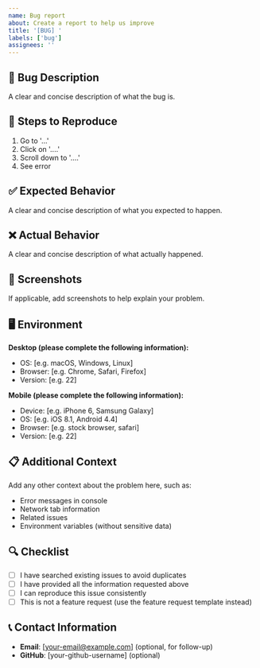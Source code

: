 ```yaml
---
name: Bug report
about: Create a report to help us improve
title: '[BUG] '
labels: ['bug']
assignees: ''
---
```


## 🐛 Bug Description

A clear and concise description of what the bug is.

## 🔄 Steps to Reproduce

1. Go to '...'
2. Click on '....'
3. Scroll down to '....'
4. See error

## ✅ Expected Behavior

A clear and concise description of what you expected to happen.

## ❌ Actual Behavior

A clear and concise description of what actually happened.

## 📸 Screenshots

If applicable, add screenshots to help explain your problem.

## 🖥️ Environment

**Desktop (please complete the following information):**
- OS: [e.g. macOS, Windows, Linux]
- Browser: [e.g. Chrome, Safari, Firefox]
- Version: [e.g. 22]

**Mobile (please complete the following information):**
- Device: [e.g. iPhone 6, Samsung Galaxy]
- OS: [e.g. iOS 8.1, Android 4.4]
- Browser: [e.g. stock browser, safari]
- Version: [e.g. 22]

## 📋 Additional Context

Add any other context about the problem here, such as:
- Error messages in console
- Network tab information
- Related issues
- Environment variables (without sensitive data)

## 🔍 Checklist

- [ ] I have searched existing issues to avoid duplicates
- [ ] I have provided all the information requested above
- [ ] I can reproduce this issue consistently
- [ ] This is not a feature request (use the feature request template instead)

## 📞 Contact Information

- **Email**: [your-email@example.com] (optional, for follow-up)
- **GitHub**: [your-github-username] (optional) 